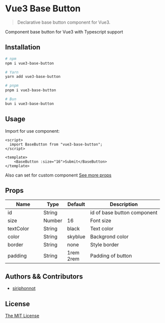# Vue3 Base Button

> Declarative base button component for Vue3.

Component base button for Vue3 with Typescript support

## Installation

```sh
# npm
npm i vue3-base-button

# Yarn
yarn add vue3-base-button

# pnpm
pnpm i vue3-base-button

# Bun
bun i vue3-base-button
```

## Usage
Import for use component:
```vue
<script>
  import BaseButton from "vue3-base-button";
</script>

<template>
    <BaseButton :size="16">Submit</BaseButton>
</template>
```

Also can set for custom component [See more props](#props)

## Props

<table class="table table-bordered table-striped">
    <thead>
        <tr>
            <th style="width: 100px;">Name</th>
            <th style="width: 50px;">Type</th>
            <th style="width: 50px;">Default</th>
            <th>Description</th>
        </tr>
    </thead>
    <tbody>
        <tr>
            <td>id</td>
            <td>String</td>
            <td></td>
            <td>id of base button component</td>
        </tr>
        <tr>
            <td>size</td>
            <td>Number</td>
            <td>16</td>
            <td>Font size</td>
        </tr>
       <tr>
            <td>textColor</td>
            <td>String</td>
            <td>black</td>
            <td>Text color</td>
        </tr>
         <tr>
            <td>color</td>
            <td>String</td>
            <td>skyblue</td>
            <td>Backgrond color</td>
        </tr>
         <tr>
            <td>border</td>
            <td>String</td>
            <td>none</td>
            <td>Style border</td>
        </tr>
        <tr>
            <td>padding</td>
            <td>String</td>
            <td>1rem 2rem</td>
            <td>Padding of button</td>
        </tr>
    </tbody>
</table>

## Authors && Contributors

- [siriphonnot](https://github.com/siriphonnott)

## License

[The MIT License](http://opensource.org/licenses/MIT)